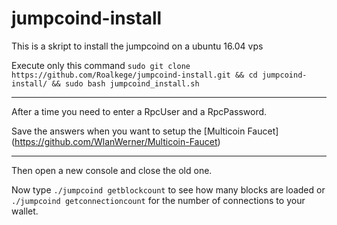 # jumpcoind-install
This is a skript to install the jumpcoind on a ubuntu 16.04 vps

Execute only this command `sudo git clone https://github.com/Roalkege/jumpcoind-install.git && cd jumpcoind-install/ && sudo bash jumpcoind_install.sh`
___

After a time you need to enter a RpcUser and a RpcPassword.

Save the answers when you want to setup the [Multicoin Faucet] (https://github.com/WlanWerner/Multicoin-Faucet)

___

Then open a new console and close the old one.

Now type `./jumpcoind getblockcount` to see how many blocks are loaded or  `./jumpcoind getconnectioncount` for the number of connections to your wallet.
